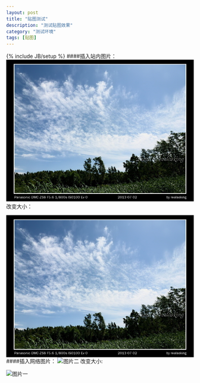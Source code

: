 ```yaml
---
layout: post
title: "贴图测试"
description: "测试贴图效果"
category: "测试环境"
tags: [贴图]
---
```

{% include JB/setup %}
####插入站内图片：
![图片一](assets/pics/s_800_P1000565.jpg)
改变大小：
<div class="misc">
<img src="assets/pics/s_800_P1000565.jpg" alt="图片一" title="图片测试一" width="640" align="left" />
</div>

####插入网络图片：
![图片二](http://i1296.photobucket.com/albums/ag3/realasking/s_800_P1000569_zps193c2aa8.jpg)
改变大小:
<div class="misc">
<img src="http://i1296.photobucket.com/albums/ag3/realasking/s_800_P1000569_zps193c2aa8.jpg" alt="图片一" title="图片测试一" width="640" align="left" />
</div>

